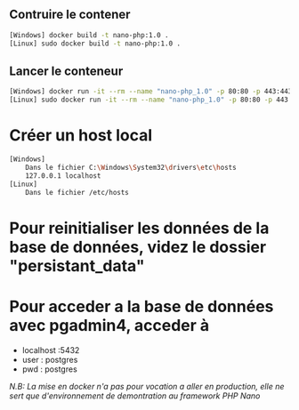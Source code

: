 
## Contruire le contener
```bash
[Windows] docker build -t nano-php:1.0 .
[Linux] sudo docker build -t nano-php:1.0 .
 ```

## Lancer le conteneur
```bash 
[Windows] docker run -it --rm --name "nano-php_1.0" -p 80:80 -p 443:443 -p 5432:5432 -v "%cd%/www":/var/www -v "%cd%/persistant_data":/var/lib/postgresql/data nano-php:1.0
[Linux] sudo docker run -it --rm --name "nano-php_1.0" -p 80:80 -p 443:443 -p 5432:5432 -v "`pwd`/www":/var/www -v "`pwd`/persistant_data":/var/lib/postgresql/data nano-php:1.0
```

# Créer un host local
```bash
[Windows]
	Dans le fichier C:\Windows\System32\drivers\etc\hosts
	127.0.0.1 localhost
[Linux]
	Dans le fichier /etc/hosts
```

# Pour reinitialiser les données de la base de données, videz le dossier "persistant_data"

# Pour acceder a la base de données avec pgadmin4, acceder à 
* localhost	:5432
* user		: postgres
* pwd		: postgres

_N.B: La mise en docker n'a pas pour vocation a aller en production, elle ne sert que d'environnement de demontration au framework PHP Nano_